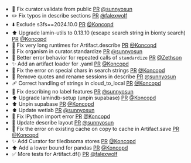 - 🐛 Fix curator.validate from public [PR](https://github.com/laminlabs/lamindb/pull/2275) [@sunnyosun](https://github.com/sunnyosun)
- ✏️ Fix typos in describe sections [PR](https://github.com/laminlabs/lamindb/pull/2271) [@falexwolf](https://github.com/falexwolf)
- ⬇️ Exclude s3fs==2024.10.0 [PR](https://github.com/laminlabs/lamindb-setup/pull/911) [@Koncopd](https://github.com/Koncopd)
- ⬆️ Upgrade lamin-utils to 0.13.10 (escape search string in bionty search) [PR](https://github.com/laminlabs/lamindb/pull/2274) [@Koncopd](https://github.com/Koncopd)
- 🐛 Fix very long runtimes for Artifact.describe [PR](https://github.com/laminlabs/lamindb/pull/2273) [@Koncopd](https://github.com/Koncopd)
- 🐛 Fix organism in curator.standardize [PR](https://github.com/laminlabs/lamindb/pull/2272) [@sunnyosun](https://github.com/sunnyosun)
- 🐛 Better error behavior for repeated calls of `standardize` [PR](https://github.com/laminlabs/lamindb/pull/2266) [@Zethson](https://github.com/Zethson)
- ✨ Add an artifact loader for .yaml [PR](https://github.com/laminlabs/lamindb/pull/2270) [@Koncopd](https://github.com/Koncopd)
- 🐛 Fix the error on special chars in search strings [PR](https://github.com/laminlabs/lamindb/pull/2261) [@Koncopd](https://github.com/Koncopd)
- 🎨 Remove quotes and rename sessions in describe [PR](https://github.com/laminlabs/lamindb/pull/2259) [@sunnyosun](https://github.com/sunnyosun)
- 🩹 Correct handling of strings in cloud_to_local [PR](https://github.com/laminlabs/lamindb-setup/pull/910) [@Koncopd](https://github.com/Koncopd)
- 🐛 Fix describing no label features [PR](https://github.com/laminlabs/lamindb/pull/2253) [@sunnyosun](https://github.com/sunnyosun)
- ⬆️ Upgrade lamindb-setup (unpin supabase) [PR](https://github.com/laminlabs/lamindb/pull/2252) [@Koncopd](https://github.com/Koncopd)
- ⬆️ Unpin supabase [PR](https://github.com/laminlabs/lamindb-setup/pull/909) [@Koncopd](https://github.com/Koncopd)
- ⬆️ Update wetlab [PR](https://github.com/laminlabs/lamindb/pull/2251) [@sunnyosun](https://github.com/sunnyosun)
- 🐛 Fix IPython import error [PR](https://github.com/laminlabs/lamindb/pull/2250) [@Koncopd](https://github.com/Koncopd)
- 🎨 Update describe layout [PR](https://github.com/laminlabs/lamindb/pull/2247) [@sunnyosun](https://github.com/sunnyosun)
- 🐛 Fix the error on existing cache on copy to cache in Artifact.save [PR](https://github.com/laminlabs/lamindb/pull/2248) [@Koncopd](https://github.com/Koncopd)
- ✨ Add Curator for tiledbsoma stores [PR](https://github.com/laminlabs/lamindb/pull/2228) [@Koncopd](https://github.com/Koncopd)
- ⬆️ Add a lower bound for pandas [PR](https://github.com/laminlabs/lamindb/pull/2242) [@Koncopd](https://github.com/Koncopd)
- ✅ More tests for Artifact.df() [PR](https://github.com/laminlabs/lamindb/pull/2241) [@falexwolf](https://github.com/falexwolf)

